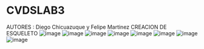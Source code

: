 # CVDSLAB3
AUTORES : Diego Chicuazuque y Felipe Martinez
CREACION DE ESQUELETO
![image](https://github.com/user-attachments/assets/4f616808-b47a-47e2-87d4-6b111d1c89f5)
![image](https://github.com/user-attachments/assets/d6192dc0-04c6-409a-9381-8e33ef16dcb0)
![image](https://github.com/user-attachments/assets/3ce7d90b-75f1-42ab-941d-5712ad8cb107)
![image](https://github.com/user-attachments/assets/e60388bb-1bce-4495-973c-4995244cd081)
![image](https://github.com/user-attachments/assets/b82fd8f7-8a3a-4385-bc73-ca92bc0902e3)
![image](https://github.com/user-attachments/assets/9a4dd98f-ba06-4be7-b56c-27751a012aa1)
![image](https://github.com/user-attachments/assets/a20e375d-b2ba-49e9-8bc1-3c820bf8c07e)
![image](https://github.com/user-attachments/assets/76e213b9-9dd9-466b-865a-6733d8e53a21)


